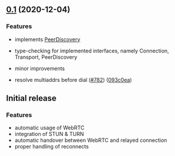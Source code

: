 <a name="0.1"></a>

## [0.1](https://github.com/hoprnet/hopr-connect/compare/0.0.8...0.1) (2020-12-04)

### Features

- implements [PeerDiscovery](https://github.com/libp2p/js-libp2p-interfaces/tree/master/src/peer-discovery)
- type-checking for implemented interfaces, namely Connection, Transport, PeerDiscovery
- minor improvements

- resolve multiaddrs before dial ([#782](https://github.com/libp2p/js-libp2p/issues/782)) ([093c0ea](https://github.com/libp2p/js-libp2p/commit/093c0ea))

## Initial release

### Features

- automatic usage of WebRTC
- integration of STUN & TURN
- automatic handover between WebRTC and relayed connection
- proper handling of reconnects
